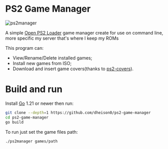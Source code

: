 # PS2 Game Manager

![ps2manager](https://github.com/dheison0/ps2-game-manager/assets/98592255/3dbb1fdf-70a0-4091-a037-1e262fb1e291)

A simple [Open PS2 Loader][OPL] game manager create for use on command line,
more specific my server that's where I keep my ROMs

This program can:

  - View/Rename/Delete installed games;
  - Install new games from ISO;
  - Download and insert game covers(thanks to [ps2-covers]).

# Build and run

Install [Go] 1.21 or newer then run:

```bash
git clone --depth=1 https://github.com/dheison0/ps2-game-manager
cd ps2-game-manager
go build
```

To run just set the game files path:
```bash
./ps2manager games/path
```

[OPL]: <https://github.com/ps2homebrew/Open-PS2-Loader>
[ps2-covers]: <https://github.com/xlenore/ps2-covers>
[Go]: <https://go.dev>

